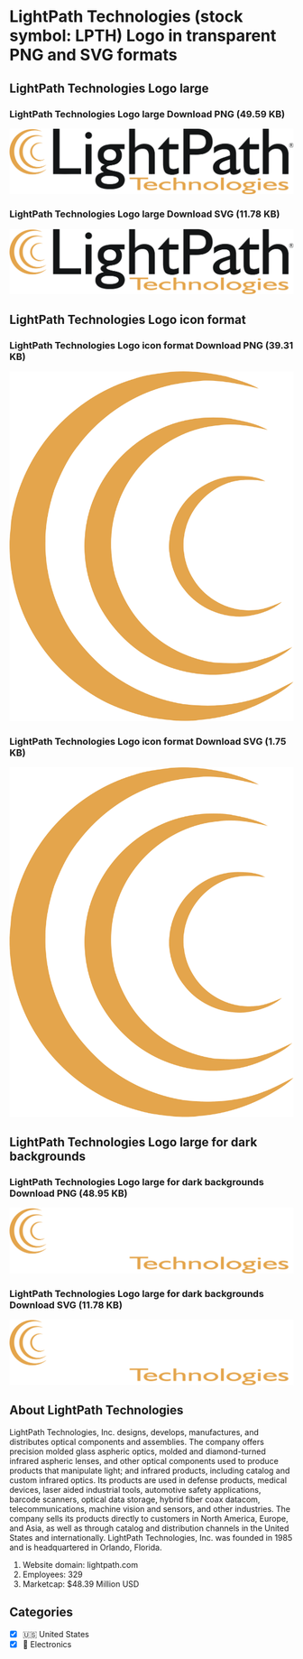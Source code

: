 # LightPath Technologies (stock symbol: LPTH) Logo in transparent PNG and SVG formats

## LightPath Technologies Logo large

### LightPath Technologies Logo large Download PNG (49.59 KB)

![LightPath Technologies Logo large Download PNG (49.59 KB)](/img/orig/LPTH_BIG-3bbc266e.png)

### LightPath Technologies Logo large Download SVG (11.78 KB)

![LightPath Technologies Logo large Download SVG (11.78 KB)](/img/orig/LPTH_BIG-ebc21473.svg)

## LightPath Technologies Logo icon format

### LightPath Technologies Logo icon format Download PNG (39.31 KB)

![LightPath Technologies Logo icon format Download PNG (39.31 KB)](/img/orig/LPTH-e493db51.png)

### LightPath Technologies Logo icon format Download SVG (1.75 KB)

![LightPath Technologies Logo icon format Download SVG (1.75 KB)](/img/orig/LPTH-f61a8bea.svg)

## LightPath Technologies Logo large for dark backgrounds

### LightPath Technologies Logo large for dark backgrounds Download PNG (48.95 KB)

![LightPath Technologies Logo large for dark backgrounds Download PNG (48.95 KB)](/img/orig/LPTH_BIG.D-84b5a115.png)

### LightPath Technologies Logo large for dark backgrounds Download SVG (11.78 KB)

![LightPath Technologies Logo large for dark backgrounds Download SVG (11.78 KB)](/img/orig/LPTH_BIG.D-dd31a1fc.svg)

## About LightPath Technologies

LightPath Technologies, Inc. designs, develops, manufactures, and distributes optical components and assemblies. The company offers precision molded glass aspheric optics, molded and diamond-turned infrared aspheric lenses, and other optical components used to produce products that manipulate light; and infrared products, including catalog and custom infrared optics. Its products are used in defense products, medical devices, laser aided industrial tools, automotive safety applications, barcode scanners, optical data storage, hybrid fiber coax datacom, telecommunications, machine vision and sensors, and other industries. The company sells its products directly to customers in North America, Europe, and Asia, as well as through catalog and distribution channels in the United States and internationally. LightPath Technologies, Inc. was founded in 1985 and is headquartered in Orlando, Florida.

1. Website domain: lightpath.com
2. Employees: 329
3. Marketcap: $48.39 Million USD


## Categories
- [x] 🇺🇸 United States
- [x] 🔌 Electronics
